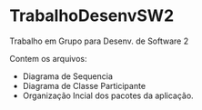 # TrabalhoDesenvSW2
Trabalho em Grupo para Desenv. de Software 2

Contem os arquivos: 
- Diagrama de Sequencia
- Diagrama de Classe Participante
- Organização Incial dos pacotes da aplicação.
